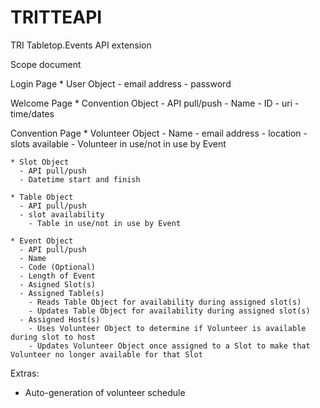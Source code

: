 # TRITTEAPI
TRI Tabletop.Events API extension

Scope document

Login Page
    * User Object
      - email address
      - password

Welcome Page
    * Convention Object
      - API pull/push
      - Name
      - ID
      - uri
      - time/dates

Convention Page
    * Volunteer Object
      - Name
      - email address
      - location
      - slots available
        - Volunteer in use/not in use by Event

    * Slot Object
      - API pull/push
      - Datetime start and finish

    * Table Object
      - API pull/push
      - slot availability
        - Table in use/not in use by Event

    * Event Object
      - API pull/push
      - Name
      - Code (Optional)
      - Length of Event
      - Asigned Slot(s)
      - Assigned Table(s)
        - Reads Table Object for availability during assigned slot(s)
        - Updates Table Object for availability during assigned slot(s)
      - Assigned Host(s)
        - Uses Volunteer Object to determine if Volunteer is available during slot to host
        - Updates Volunteer Object once assigned to a Slot to make that Volunteer no longer available for that Slot

Extras:
  * Auto-generation of volunteer schedule

